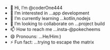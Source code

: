 - 👋 Hi, I’m @coderOne444
- 👀 I’m interested in ...app development
- 🌱 I’m currently learning ...kotlin,nodejs
- 💞️ I’m looking to collaborate on ...project build
- 📫 How to reach me ...insta-@pokecheems
- 😄 Pronouns: ...He/Him:)
- ⚡ Fun fact: ...trying to escape the matrix

<!---
coderOne444/coderOne444 is a ✨ special ✨ repository because its `README.md` (this file) appears on your GitHub profile.
You can click the Preview link to take a look at your changes.
--->
